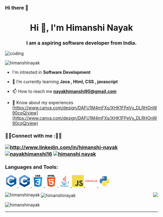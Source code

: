 ### Hi there 👋
<h1 align="center">Hi 👋, I'm Himanshi Nayak</h1>
<h3 align="center">I am a aspiring software developer from India.</h3>
<img aling="right" alt="coding" width ="400" src= "![image](https://github.com/HimanshiNayak/HimanshiNayak/assets/114794957/f59f0916-f037-415f-af8f-4456bc2bedb3)"
>
<p align="left"> <img src="https://komarev.com/ghpvc/?username=himanshinayak&label=Profile%20views&color=0e75b6&style=flat" alt="himanshinayak" /></p>

- I'm intrested in **Software Development**

- 🌱 I’m currently learning **Java , Html, CSS , javascript**

- 📫 How to reach me **nayakhimanshi90@gmail.com**

- 📄 Know about my experiences [https://www.canva.com/design/DAFU1M4mFXs/XHK1FPeVy_DLRHOnW90cqQ/view](https://www.canva.com/design/DAFU1M4mFXs/XHK1FPeVy_DLRHOnW90cqQ/view)

<h3 align="left"> 🤝🤝Connect with me :🤝🤝
<p align="left">
<a href="https://linkedin.com/in/http://www.linkedin.com/in/himanshi-nayak" target="blank"><img align="center" src="https://raw.githubusercontent.com/rahuldkjain/github-profile-readme-generator/master/src/images/icons/Social/linked-in-alt.svg" alt="http://www.linkedin.com/in/himanshi-nayak" height="30" width="40" /></a>
<a href="https://instagram.com/nayakhimanshi16" target="blank"><img align="center" src="https://raw.githubusercontent.com/rahuldkjain/github-profile-readme-generator/master/src/images/icons/Social/instagram.svg" alt="nayakhimanshi16" height="30" width="40" /></a>
<a href="https://www.hackerrank.com/himanshi nayak" target="blank"><img align="center" src="https://raw.githubusercontent.com/rahuldkjain/github-profile-readme-generator/master/src/images/icons/Social/hackerrank.svg" alt="himanshi nayak" height="30" width="40" /></a>
</p>

<h3 align="left">Languages and Tools:</h3>
<p align="left"> <a href="https://www.cprogramming.com/" target="_blank" rel="noreferrer"> <img src="https://raw.githubusercontent.com/devicons/devicon/master/icons/c/c-original.svg" alt="c" width="40" height="40"/> </a> <a href="https://www.w3schools.com/cpp/" target="_blank" rel="noreferrer"> <img src="https://raw.githubusercontent.com/devicons/devicon/master/icons/cplusplus/cplusplus-original.svg" alt="cplusplus" width="40" height="40"/> </a> <a href="https://www.w3schools.com/css/" target="_blank" rel="noreferrer"> <img src="https://raw.githubusercontent.com/devicons/devicon/master/icons/css3/css3-original-wordmark.svg" alt="css3" width="40" height="40"/> </a> <a href="https://www.w3.org/html/" target="_blank" rel="noreferrer"> <img src="https://raw.githubusercontent.com/devicons/devicon/master/icons/html5/html5-original-wordmark.svg" alt="html5" width="40" height="40"/> </a> <a href="https://www.java.com" target="_blank" rel="noreferrer"> <img src="https://raw.githubusercontent.com/devicons/devicon/master/icons/java/java-original.svg" alt="java" width="40" height="40"/> </a> <a href="https://developer.mozilla.org/en-US/docs/Web/JavaScript" target="_blank" rel="noreferrer"> <img src="https://raw.githubusercontent.com/devicons/devicon/master/icons/javascript/javascript-original.svg" alt="javascript" width="40" height="40"/> </a> <a href="https://www.oracle.com/" target="_blank" rel="noreferrer"> <img src="https://raw.githubusercontent.com/devicons/devicon/master/icons/oracle/oracle-original.svg" alt="oracle" width="40" height="40"/> </a> <a href="https://www.python.org" target="_blank" rel="noreferrer"> <img src="https://raw.githubusercontent.com/devicons/devicon/master/icons/python/python-original.svg" alt="python" width="40" height="40"/> </a> </p>

<p><img align="left" src="https://github-readme-stats.vercel.app/api/top-langs?username=himanshinayak&show_icons=true&locale=en&layout=compact" alt="himanshinayak" /></p>

<p><img align ="right" src="https://www.google.com/search?q=animated%20coding%20girl%20gif&tbm=isch&rlz=1C1YTUH_enIN1019IN1019&hl=en&sa=X&ved=0CBwQtI8BKAFqFwoTCOixueDKjoMDFQAAAAAdAAAAABAG&biw=1519&bih=695#imgrc=qQViMd7j3uvKPM"/></p>
<p>&nbsp;<img align="center" src="https://github-readme-stats.vercel.app/api?username=himanshinayak&show_icons=true&locale=en" alt="himanshinayak" /></p>




<p align="left"> <img src="https://komarev.com/ghpvc/?username=himanshinayak&label=Profile%20views&color=0e75b6&style=flat" alt="himanshinayak" /> </p>

<hr>




